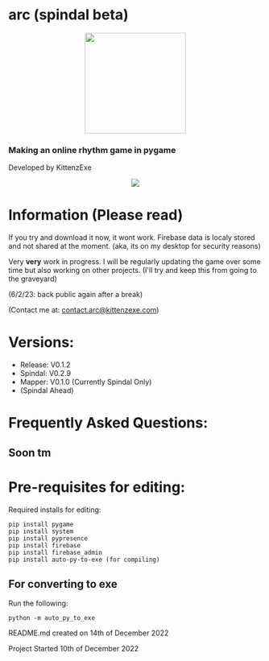 # arc (spindal beta)
<p align="center">
  <img src="https://user-images.githubusercontent.com/67358250/209694789-06e0070a-8083-4e2a-8cf7-88f75aa2563b.png" width="200">
</p>

### Making an online rhythm game in pygame
Developed by KittenzExe

<p align="center">
  <img src="https://wakatime.com/badge/user/5fe734af-2708-4102-825d-758345a89313/project/1e94e1c5-d427-47c7-8b78-dce669cd730b.svg">
</p>

# Information (Please read)
If you try and download it now, it wont work. Firebase data is localy stored and not shared at the moment. (aka, its on my desktop for security reasons)

Very **very** work in progress. I will be regularly updating the game over some time but also working on other projects. (I'll try and keep this from going to the graveyard)

(6/2/23: back public again after a break)

(Contact me at: contact.arc@kittenzexe.com)

# Versions:
- Release: V0.1.2
- Spindal: V0.2.9
- Mapper: V0.1.0 (Currently Spindal Only)
- (Spindal Ahead)

# Frequently Asked Questions:
## Soon tm

# Pre-requisites for editing:
Required installs for editing:
```
pip install pygame
pip install system
pip install pypresence
pip install firebase
pip install firebase_admin
pip install auto-py-to-exe (for compiling)
```

## For converting to exe
Run the following:
```
python -m auto_py_to_exe
```

README.md created on 14th of December 2022

Project Started 10th of December 2022
